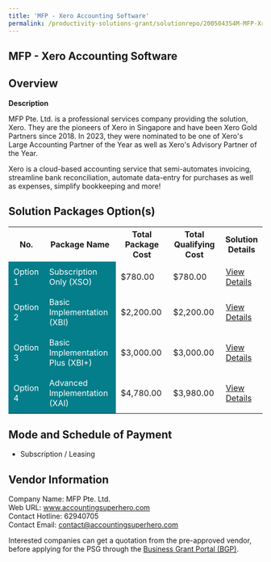 ```yaml
---
title: 'MFP - Xero Accounting Software'
permalink: /productivity-solutions-grant/solutionrepo/200504354M-MFP-Xro-ACC-Softwr-G
---
```


## MFP - Xero Accounting Software

## Overview

**Description**

MFP Pte. Ltd. is a professional services company providing the solution, Xero. They are the pioneers of Xero in Singapore and have been Xero Gold Partners since 2018. In 2023, they were nominated to be one of Xero's Large Accounting Partner of the Year as well as Xero's Advisory Partner of the Year.

Xero is a cloud-based accounting service that semi-automates invoicing, streamline bank reconciliation, automate data-entry for purchases as well as expenses, simplify bookkeeping and more!

## Solution Packages Option(s)

<table>
<tr>
<th><b>No.</b></th>
<th><b>Package Name</b></th>
<th><b>Total Package Cost</b></th>
<th><b>Total Qualifying Cost</b></th>
<th><b>Solution Details</b></th>
</tr>
<tr>
<td style='padding: 10px; background-color: #037E8A; color: #FFFFFF;'>Option 1</td>
<td style='padding: 10px; background-color: #037E8A; color: #FFFFFF;'>Subscription Only (XSO)</td>
<td style='padding: 10px;'>$780.00</td>
<td style='padding: 10px;'>$780.00</td>
<td style='padding: 10px;'><a href='/images/psg/200504354M_20230108_07082025_Desensitised_Annex3_Part1.pdf' target='_blank'>View Details</a></td>
</tr>
<tr>
<td style='padding: 10px; background-color: #037E8A; color: #FFFFFF;'>Option 2</td>
<td style='padding: 10px; background-color: #037E8A; color: #FFFFFF;'>Basic Implementation (XBI) </td>
<td style='padding: 10px;'>$2,200.00</td>
<td style='padding: 10px;'>$2,200.00</td>
<td style='padding: 10px;'><a href='/images/psg/200504354M_20230108_07082025_Desensitised_Annex3_Part2.pdf' target='_blank'>View Details</a></td>
</tr>
<tr>
<td style='padding: 10px; background-color: #037E8A; color: #FFFFFF;'>Option 3</td>
<td style='padding: 10px; background-color: #037E8A; color: #FFFFFF;'>Basic Implementation Plus (XBI+)</td>
<td style='padding: 10px;'>$3,000.00</td>
<td style='padding: 10px;'>$3,000.00</td>
<td style='padding: 10px;'><a href='/images/psg/200504354M_20230108_07082025_Desensitised_Annex3_Part3.pdf' target='_blank'>View Details</a></td>
</tr>
<tr>
<td style='padding: 10px; background-color: #037E8A; color: #FFFFFF;'>Option 4</td>
<td style='padding: 10px; background-color: #037E8A; color: #FFFFFF;'>Advanced Implementation (XAI)</td>
<td style='padding: 10px;'>$4,780.00</td>
<td style='padding: 10px;'>$3,980.00</td>
<td style='padding: 10px;'><a href='/images/psg/200504354M_20230108_07082025_Desensitised_Annex3_Part4.pdf' target='_blank'>View Details</a></td>
</tr>
</table>

## Mode and Schedule of Payment

 - Subscription / Leasing

## Vendor Information

 Company Name: MFP Pte. Ltd.<br>Web URL: www.accountingsuperhero.com <br>Contact Hotline: 62940705 <br>Contact Email: contact@accountingsuperhero.com <br>

Interested companies can get a quotation from the pre-approved vendor, before applying for the PSG through the <a href='https://www.businessgrants.gov.sg/' target='_blank' rel='noopener'>Business Grant Portal (BGP)</a>.

<script src="/jquery/resize-tables.js"></script>
